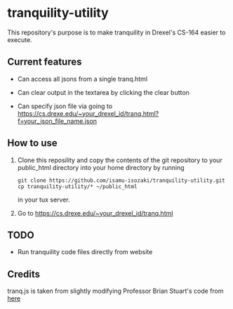# tranquility-utility

This repository's purpose is to make tranquility in Drexel's CS-164 easier to execute.

## Current features

- Can access all jsons from a single tranq.html

- Can clear output in the textarea by clicking the clear button

- Can specify json file via going to https://cs.drexe.edu/~your_drexel_id/tranq.html?f=your_json_file_name.json

## How to use

1. Clone this reposility and copy the contents of the git repository to your public_html directory into your home directory by running
   
   ```
   git clone https://github.com/isamu-isozaki/tranquility-utility.git
   cp tranquility-utility/* ~/public_html
   ```
   
   in your tux server.

2. Go to https://cs.drexe.edu/~your_drexel_id/tranq.html

## TODO

- Run tranquility code files directly from website

## Credits

tranq.js is taken from slightly modifying Professor Brian Stuart's code from [here](https://www.cs.drexel.edu/~bls96/tvm.js)
